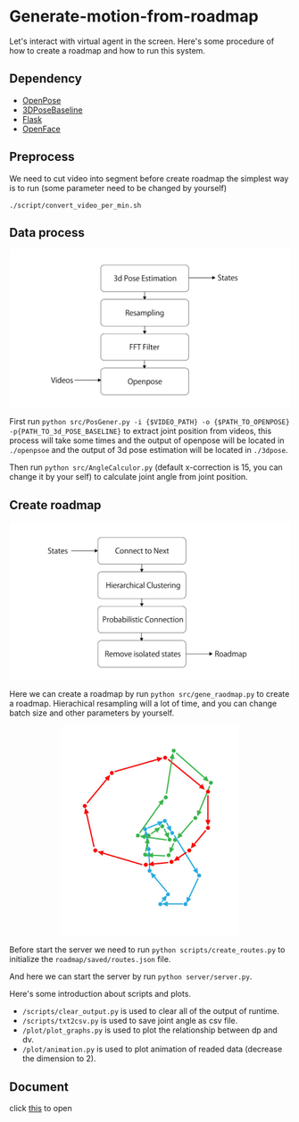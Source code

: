 # Generate-motion-from-roadmap
Let's interact with virtual agent in the screen. Here's some procedure of how to create a roadmap and how to run this system.

## Dependency
* [OpenPose](https://github.com/CMU-Perceptual-Computing-Lab/openpose)
* [3DPoseBaseline](https://github.com/una-dinosauria/3d-pose-baseline)
* [Flask](http://flask.pocoo.org/)
* [OpenFace](https://github.com/TadasBaltrusaitis/OpenFace)

## Preprocess

We need to cut video into segment before create roadmap the simplest way is to run (some parameter need to be changed by yourself)
```
./script/convert_video_per_min.sh
```

## Data process
<p align="center">
    <img src="/plot/intro/preprocess.jpg", width="640">
</p>

First run ```python src/PosGener.py -i {$VIDEO_PATH} -o {$PATH_TO_OPENPOSE} -p{PATH_TO_3d_POSE_BASELINE}``` to extract joint position from videos, this process will take some times and the output of openpose will be located in ```./openpsoe``` and the output of 3d pose estimation will be located in ```./3dpose```.

Then run ```python src/AngleCalculor.py``` (default x-correction is 15, you can change it by your self) to calculate joint angle from joint position.

## Create roadmap
<p align="center">
    <img src="/plot/intro/flowchart.jpg", width="640">
</p>

Here we can create a roadmap by run ```python src/gene_raodmap.py``` to create a roadmap. Hierachical resampling will a lot of time, and you can change batch size and other parameters by yourself.

<p align="center">
    <img src="/plot/intro/anim.gif", width="320">
</p>

Before start the server we need to run ```python scripts/create_routes.py``` to initialize the ```roadmap/saved/routes.json``` file.

And here we can start the server by run ```python server/server.py```.

Here's some introduction about scripts and plots.  
* ```/scripts/clear_output.py``` is used to clear all of the output of runtime.
* ```/scripts/txt2csv.py``` is used to save joint angle as csv file.
*  ```/plot/plot_graphs.py``` is used to plot the relationship between dp and dv. 
*  ```/plot/animation.py``` is used to plot animation of readed data (decrease the dimension to 2).

## Document
click <a href='/plot/intro/roadmap_summary.pdf' target='_blank'>this</a> to open
